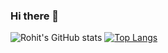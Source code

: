 ### Hi there 👋

<!--
**OfficialRohitSharma442/OfficialRohitSharma442** is a ✨ _special_ ✨ repository because its `README.md` (this file) appears on your GitHub profile.

Here are some ideas to get you started:

- 🔭 I’m currently working on ...
- 🌱 I’m currently learning ...
- 👯 I’m looking to collaborate on ...
- 🤔 I’m looking for help with ...
- 💬 Ask me about ...
- 📫 How to reach me: ...
- 😄 Pronouns: ...
- ⚡ Fun fact: ...
-->
![Rohit's GitHub stats](https://github-readme-stats.vercel.app/api?username=OfficialRohitSharma442&show_icons=true&theme=tokyonight)
[![Top Langs](https://github-readme-stats.vercel.app/api/top-langs/?username=OfficialRohitSharma442&layout=compact)](https://github.com/OfficialRohitSharma442/github-readme-stats)
